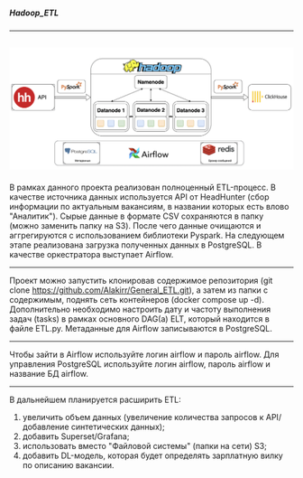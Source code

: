 ##### Hadoop_ETL
---------------------------------------------------------------------------------------------------------
![Image alt](Схема.png)
---------------------------------------------------------------------------------------------------------
В рамках данного проекта реализован полноценный ETL-процесс. В качестве источника данных используется API от HeadHunter (сбор информации по актуальным вакансиям, в названии которых есть влово "Аналитик"). Сырые данные в формате CSV сохраняются в папку (можно заменить папку на S3). После чего данные очищаются и аггрегируются с использованием библиотеки Pyspark. На следующем этапе реализована загрузка полученных данных в PostgreSQL. В качестве оркестратора выступает Airflow.

---------------------------------------------------------------------------------------------------------
Проект можно запустить клонировав содержимое репозитория (git clone https://github.com/Alakirr/General_ETL.git), а затем из папки с содержимым, поднять сеть контейнеров (docker compose up -d). Дополнительно необходимо настроить дату и частоту выполнения задач (tasks) в рамках основного DAG(а) ELT, который находится в файле ETL.py. Метаданные для Airflow записываются в PostgreSQL. 

---------------------------------------------------------------------------------------------------------
Чтобы зайти в Airflow используйте логин airflow и пароль airflow. 
Для управления PostgreSQL используйте логин airflow, пароль airflow и название БД airflow. 

---------------------------------------------------------------------------------------------------------
В дальнейшем планируется расширить ETL:
1) увеличить объем данных (увеличение количества запросов к API/добавление синтетических данных);
2) добавить Superset/Grafana;
3) использовать вместо "Файловой системы" (папки на сети) S3;
4) добавить DL-модель, которая будет определять зарплатную вилку по описанию вакансии.
